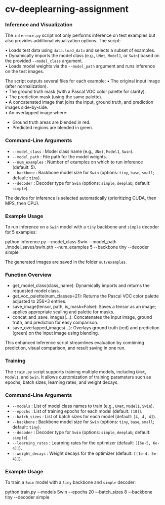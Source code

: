 # cv-deeplearning-assignment

### Inference and Visualization

The `inference.py` script not only performs inference on test examples but also provides additional visualization options. The script:

• Loads test data using `data.load_data` and selects a subset of examples.  
• Dynamically imports the model class (e.g., `UNet`, `Model1`, or `Swin`) based on the provided `--model_class` argument.  
• Loads model weights via the `--model_path` argument and runs inference on the test images.

The script outputs several files for each example:
• The original input image (after normalization).  
• The ground truth mask (with a Pascal VOC color palette for clarity).  
• The prediction mask (using the same palette).  
• A concatenated image that joins the input, ground truth, and prediction images side-by-side.  
• An overlapped image where:
  - Ground truth areas are blended in red.
  - Predicted regions are blended in green.

### Command-Line Arguments

- `--model_class` : Model class name (e.g., `UNet`, `Model1`, `Swin`).
- `--model_path`  : File path for the model weights.
- `--num_examples` : Number of examples on which to run inference (default: 5).
- `--backbone` : Backbone model size for `Swin` (options: `tiny`, `base`, `small`; default: `tiny`).
- `--decoder` : Decoder type for `Swin` (options: `simple`, `deeplab`; default: `simple`).

The device for inference is selected automatically (prioritizing CUDA, then MPS, then CPU).

### Example Usage

To run inference on a `Swin` model with a `tiny` backbone and `simple` decoder for 5 examples:

  python inference.py --model_class Swin --model_path ./model_saves/swin.pth --num_examples 5 --backbone tiny --decoder simple

The generated images are saved in the folder `out/examples`.

### Function Overview

- get_model_class(class_name): Dynamically imports and returns the requested model class.
- get_voc_palette(num_classes=21): Returns the Pascal VOC color palette adjusted to 256×3 entries.
- save_image(tensor, path, is_mask=False): Saves a tensor as an image; applies appropriate scaling and palette for masks.
- concat_and_save_images(...): Concatenates the input image, ground truth, and prediction for easy comparison.
- save_overlapped_images(...): Overlays ground truth (red) and prediction (green) on the input image using blending.

This enhanced inference script streamlines evaluation by combining prediction, visual comparison, and result saving in one run.

### Training

The `train.py` script supports training multiple models, including `UNet`, `Model1`, and `Swin`. It allows customization of training parameters such as epochs, batch sizes, learning rates, and weight decays.

### Command-Line Arguments

- `--models` : List of model class names to train (e.g., `UNet`, `Model1`, `Swin`).
- `--epochs` : List of training epochs for each model (default: `[10]`).
- `--batch_sizes` : List of batch sizes for each model (default: `[4, 4, 4]`).
- `--backbone` : Backbone model size for `Swin` (options: `tiny`, `base`, `small`; default: `tiny`).
- `--decoder` : Decoder type for `Swin` (options: `simple`, `deeplab`; default: `simple`).
- `--learning_rates` : Learning rates for the optimizer (default: `[[6e-5, 6e-4]]`).
- `--weight_decays` : Weight decays for the optimizer (default: `[[1e-4, 5e-4]]`).

### Example Usage

To train a `Swin` model with a `tiny` backbone and `simple` decoder:

  python train.py --models Swin --epochs 20 --batch_sizes 8 --backbone tiny --decoder simple
